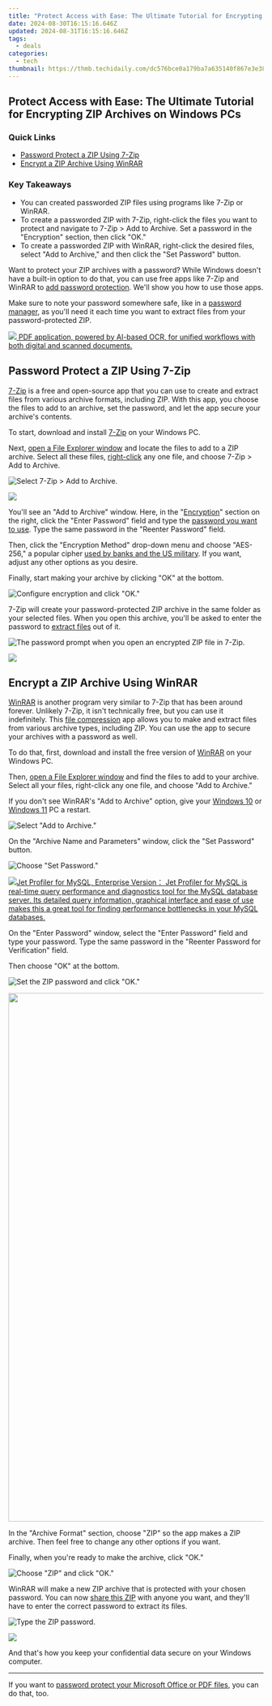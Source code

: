 ```yaml
---
title: "Protect Access with Ease: The Ultimate Tutorial for Encrypting ZIP Archives on Windows PCs"
date: 2024-08-30T16:15:16.646Z
updated: 2024-08-31T16:15:16.646Z
tags:
  - deals
categories:
  - tech
thumbnail: https://thmb.techidaily.com/dc576bce0a179ba7a635140f867e3e38f81d54c67172be73149cea5622762395.jpg
---
```


## Protect Access with Ease: The Ultimate Tutorial for Encrypting ZIP Archives on Windows PCs

### Quick Links

* [Password Protect a ZIP Using 7-Zip](https://extra-skills.techidaily.com/updated-prime-picks-best-windows-phone-video-players-list/)
* [Encrypt a ZIP Archive Using WinRAR](https://video-capture.techidaily.com/in-2024-screen-to-file-high-quality-professional-record/)

### Key Takeaways

* You can created passworded ZIP files using programs like 7-Zip or WinRAR.
* To create a passworded ZIP with 7-Zip, right-click the files you want to protect and navigate to 7-Zip > Add to Archive. Set a password in the "Encryption" section, then click "OK."
* To create a passworded ZIP with WinRAR, right-click the desired files, select "Add to Archive," and then click the "Set Password" button.

 Want to protect your ZIP archives with a password? While Windows doesn't have a built-in option to do that, you can use free apps like 7-Zip and WinRAR to [add password protection](https://screen-activity-recording.techidaily.com/new-screen-recording-mastery-with-lenovo-gear-for-2024/). We'll show you how to use those apps.

 Make sure to note your password somewhere safe, like in a [password manager](https://facebook-video-content.techidaily.com/updated-how-to-create-facebook-video-ads-with-free-video-creation-kit-for-2024/), as you'll need it each time you want to extract files from your password-protected ZIP.

<!-- affiliate ads begin -->
<a href="https://checkout.abbyy.com/order/checkout.php?PRODS=39254762&QTY=1&AFFILIATE=108875&CART=1"> <img src="https://secure.avangate.com/images/merchant/0e5fb5c76fca16adbee503c9aff393cd/products/11_FR-Badges-NEW-FR-Standard-16-WIN-200.png" border="0"> PDF application, powered by AI-based OCR, for unified workflows with both digital and scanned documents. </a>
<!-- affiliate ads end -->
##  Password Protect a ZIP Using 7-Zip

[7-Zip](https://www.7-zip.org/) is a free and open-source app that you can use to create and extract files from various archive formats, including ZIP. With this app, you choose the files to add to an archive, set the password, and let the app secure your archive's contents.

 To start, download and install [7-Zip](https://www.7-zip.org/) on your Windows PC.

 Next, [open a File Explorer window](https://youtube-web.techidaily.com/ed-2024-approved-streamers-financial-health-check-in-youtubers/) and locate the files to add to a ZIP archive. Select all these files, [right-click](https://desktop-recording.techidaily.com/updated-the-art-of-recording-fun-6-techniques-to-document-minecraft-for-2024/) any one file, and choose 7-Zip > Add to Archive.

![Select 7-Zip > Add to Archive.](https://static1.howtogeekimages.com/wordpress/wp-content/uploads/2022/07/1-7-zip-add-to-archive.png) 

<!-- affiliate ads begin -->
<a href="https://shop.incomedia.eu/order/checkout.php?PRODS=14095146&QTY=1&AFFILIATE=108875&CART=1"><img src="https://secure.2checkout.com/images/merchant/8b6cc3ee5ec407721ce3bf5ff4c0f56b/PRO_BUY_728x90-EN.jpg" border="0"></a>
<!-- affiliate ads end -->
 You'll see an "Add to Archive" window. Here, in the "[Encryption](https://facebook-video-share.techidaily.com/the-essential-guide-to-youtube-video-lighting-tips-for-2024/)" section on the right, click the "Enter Password" field and type the [password you want to use](https://extra-hints.techidaily.com/crafting-authenticity-in-client-testimonial-videos-for-2024/). Type the same password in the "Reenter Password" field.

 Then, click the "Encryption Method" drop-down menu and choose "AES-256," a popular cipher [used by banks and the US military](https://review-topics.techidaily.com/in-2024-full-guide-to-fix-itoolab-anygo-not-working-on-meizu-21-pro-drfone-by-drfone-virtual-android/). If you want, adjust any other options as you desire.

 Finally, start making your archive by clicking "OK" at the bottom.

![Configure encryption and click "OK."](https://static1.howtogeekimages.com/wordpress/wp-content/uploads/2022/07/2-7-zip-enter-zip-password.png) 

 7-Zip will create your password-protected ZIP archive in the same folder as your selected files. When you open this archive, you'll be asked to enter the password to [extract files](https://some-guidance.techidaily.com/new-strategies-for-streaming-fb-live-on-zoom-platform/) out of it.

![The password prompt when you open an encrypted ZIP file in 7-Zip.](https://static1.howtogeekimages.com/wordpress/wp-content/uploads/2023/12/open-passworded-zip.png) 

<!-- affiliate ads begin -->
<a href="https://store.absolute.com/order/checkout.php?PRODS=4601998&QTY=1&AFFILIATE=108875&CART=1"><img src="https://secure.avangate.com/images/merchant/ef70e26a0b5da778eda3f48014d087cd/728x90_larger-shield.jpg" border="0"></a>
<!-- affiliate ads end -->
##  Encrypt a ZIP Archive Using WinRAR

[WinRAR](http://www.win-rar.com/) is another program very similar to 7-Zip that has been around forever. Unlikely 7-Zip, it isn't technically free, but you can use it indefinitely. This [file compression](https://extra-information.techidaily.com/top-30-camcorders-directly-at-your-eyes/) app allows you to make and extract files from various archive types, including ZIP. You can use the app to secure your archives with a password as well.

 To do that, first, download and install the free version of [WinRAR](https://www.win-rar.com/) on your Windows PC.

 Then, [open a File Explorer window](https://pokemon-go-android.techidaily.com/how-to-get-and-use-pokemon-go-promo-codes-on-realme-c67-4g-drfone-by-drfone-virtual-android/) and find the files to add to your archive. Select all your files, right-click any one file, and choose "Add to Archive."

 If you don't see WinRAR's "Add to Archive" option, give your [Windows 10](https://article-posts.techidaily.com/comparing-the-creme-de-la-creme-gopro-hero5-black-to-hero4-silver-for-2024/) or [Windows 11](https://screen-video-capture.techidaily.com/updated-in-2024-addressing-mute-problems-in-obs-live-recording/) PC a restart.

![Select "Add to Archive."](https://static1.howtogeekimages.com/wordpress/wp-content/uploads/2022/07/4-winrar-add-to-archive.png) 

 On the "Archive Name and Parameters" window, click the "Set Password" button.

![Choose "Set Password."](https://static1.howtogeekimages.com/wordpress/wp-content/uploads/2022/07/5-winrar-set-zip-password.png) 

<!-- affiliate ads begin -->
<a href="https://secure.2checkout.com/order/checkout.php?PRODS=4576829&QTY=1&AFFILIATE=108875&CART=1"><img src="https://secure.avangate.com/images/merchant/9e740b84bb48a64dde25061566299467/products/copy_1_jp_box_big.png" border="0">Jet Profiler for MySQL, Enterprise Version： Jet Profiler for MySQL is real-time query performance and diagnostics tool for the MySQL database server. Its detailed query information, graphical interface and ease of use makes this a great tool for finding performance bottlenecks in your MySQL databases. </a>
<!-- affiliate ads end -->
 On the "Enter Password" window, select the "Enter Password" field and type your password. Type the same password in the "Reenter Password for Verification" field.

 Then choose "OK" at the bottom.

![Set the ZIP password and click "OK."](https://static1.howtogeekimages.com/wordpress/wp-content/uploads/2022/07/6-winrar-enter-zip-password.png) 

<!-- affiliate ads begin -->
<a href="https://tokenmetrics.sjv.io/c/5597632/1864921/20702" target="_top" id="1864921"><img src="//a.impactradius-go.com/display-ad/20702-1864921" border="0" alt="" width="1251" height="1042"/></a>
<!-- affiliate ads end -->
 In the "Archive Format" section, choose "ZIP" so the app makes a ZIP archive. Then feel free to change any other options if you want.

 Finally, when you're ready to make the archive, click "OK."

![Choose "ZIP" and click "OK."](https://static1.howtogeekimages.com/wordpress/wp-content/uploads/2022/07/7-winrar-make-password-zip.png) 

 WinRAR will make a new ZIP archive that is protected with your chosen password. You can now [share this ZIP](https://facebook-video-files.techidaily.com/updated-from-darkness-to-daylight-funniest-incarcerated-facebook-friends-quotes/) with anyone you want, and they'll have to enter the correct password to extract its files.

![Type the ZIP password.](https://static1.howtogeekimages.com/wordpress/wp-content/uploads/2022/07/8-winrar-open-locked-zip.png) 

<!-- affiliate ads begin -->
<a href="https://store.movavi.com/affiliate.php?ACCOUNT=MOVAVI&AFFILIATE=108875&PATH=https%3A%2F%2Fwww.movavi.com%3FAFFILIATE%3D108875%26RESOURCE%3DBanner%2B728x90"><img src="https://mcusercontent.com/0885a03ded3d480dca9287f12/images/2e76fe6a-3010-1b37-7846-f34ff9c6b4ca.png" border="0"></a>
<!-- affiliate ads end -->
 And that's how you keep your confidential data secure on your Windows computer. 

---

 If you want to [password protect your Microsoft Office or PDF files](https://smart-video-creator.techidaily.com/updated-2024-approved-premiere-pro-performance-optimization-tips-for-a-faster-workflow/), you can do that, too.

<ins class="adsbygoogle"
     style="display:block"
     data-ad-format="autorelaxed"
     data-ad-client="ca-pub-7571918770474297"
     data-ad-slot="1223367746"></ins>



<ins class="adsbygoogle"
     style="display:block"
     data-ad-client="ca-pub-7571918770474297"
     data-ad-slot="8358498916"
     data-ad-format="auto"
     data-full-width-responsive="true"></ins>



